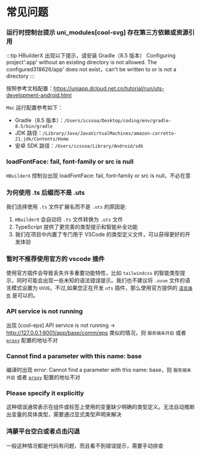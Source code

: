 # 常见问题

### 运行时控制台提示 uni_modules[cool-svg] 存在第三方依赖或资源引用

:::tip HBuilderX 出现以下提示，请安装 Gradle（8.5 版本）
Configuring project':app' without an existing directory is not allowed. The configured318626/app' does not exist，can't be written to or is not a directory
:::

按照参考文档配置：https://uniapp.dcloud.net.cn/tutorial/run/uts-development-android.html

`Mac` 运行配置参考如下：

- Gradle（8.5 版本）：`/Users/icssoa/Desktop/coding/env/gradle-8.5/bin/gradle`
- JDK 路径：`/Library/Java/JavaVirtualMachines/amazon-corretto-21.jdk/Contents/Home`
- 安卓 SDK 路径：`/Users/icssoa/Library/Android/sdk`

### loadFontFace: fail, font-family or src is null

`HBuilderX` 控制台出现 loadFontFace: fail, font-family or src is null，不必在意

### 为何使用 .ts 后缀而不是 .uts

我们选择使用 `.ts` 文件扩展名而不是 `.uts` 的原因是:

1. `HBuilderX` 会自动将 `.ts` 文件转换为 `.uts` 文件
2. TypeScript 提供了更完善的类型提示和智能补全功能
3. 我们在项目中内置了专门用于 VSCode 的类型定义文件，可以获得更好的开发体验

### 暂时不推荐使用官方的 vscode 插件

使用官方插件会导致丢失许多重要功能特性，比如 `tailwindcss` 的智能类型提示，同时可能会出现一些未知的语法错误提示。我们也不建议将 `.uvue` 文件的语言模式设置为 `UVUE`。不过,如果您正在开发 `uts` 插件，那么使用官方提供的 [`语言插件`](https://doc.dcloud.net.cn/uni-app-x/tutorial/ls-plugin.html) 是可以的。

### API service is not running

出现 [cool-eps] API service is not running → http://127.0.0.1:8001/app/base/comm/eps 类似的情况，则 `服务端未开启` 或者 [`proxy`](/src/guide/config.md) 配置的地址不对

### ‌Cannot find a parameter with this name: base‌

编译时出现 ‌⁠error: Cannot find a parameter with this name: base‌，则 `服务端未开启` 或者 [`proxy`](/src/guide/config.md) 配置的地址不对

### Please specify it explicitly

这种错误通常表示在组件或标签上使用的变量缺少明确的类型定义。无法自动推断出变量的具体类型，需要通过显式类型声明来解决

### 鸿蒙平台空白或者点击闪退

一般这种情况都是代码有问题，而且看不到错误提示，需要手动排查
